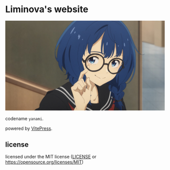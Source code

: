 # Liminova's website

![Anna Yanami](../public/yanami/s1e5-00.19.19.116.jpg)

codename `yanami`.

powered by [VitePress](https://vitepress.dev).

## license

licensed under the MIT license ([LICENSE](./LICENSE) or https://opensource.org/licenses/MIT)
